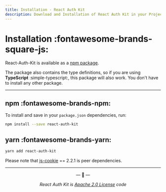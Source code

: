 ```yaml
---
title: Installation - React Auth Kit
description: Download and Installation of React Auth Kit in your Project
---
```


# Installation :fontawesome-brands-square-js:

React-Auth-Kit is available as a [npm package](https://www.npmjs.com/package/react-auth-kit).

The package also contains the type definitions, so if you are using **TypeScript** :simple-typescript:, this package will also work. You don't have to install any other package.

<div data-ea-publisher="authkitarkadipme" data-ea-type="text" id="installation"></div>

---

## npm :fontawesome-brands-npm:

To install and save in your `package.json` dependencies, run:

```bash title="Install With NPM"
npm install --save react-auth-kit
```

## yarn :fontawesome-brands-yarn:

```bash title="Install With Yarn"
yarn add react-auth-kit
```

Please note that [js-cookie](https://www.npmjs.com/package/js-cookie) == 2.2.1 is peer dependencies.

---

<p align="center">&mdash; 🔑  &mdash;</p>
<p align="center"><i>React Auth Kit is <a href="https://github.com/react-auth-kit/react-auth-kit/blob/master/LICENSE">
Apache 2.0 License</a> code</i></p>
